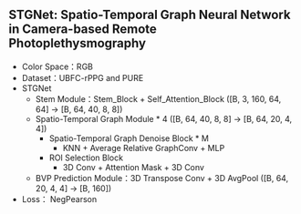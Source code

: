## STGNet: Spatio-Temporal Graph Neural Network in Camera-based Remote Photoplethysmography
* Color Space：RGB
* Dataset：UBFC-rPPG and PURE
* STGNet
  * Stem Module：Stem_Block + Self_Attention_Block ([B, 3, 160, 64, 64] -> [B, 64, 40, 8, 8])
  * Spatio-Temporal Graph Module * 4 ([B, 64, 40, 8, 8] -> [B, 64, 20, 4, 4])
    * Spatio-Temporal Graph Denoise Block * M
      * KNN + Average Relative GraphConv + MLP
    * ROI Selection Block
      * 3D Conv + Attention Mask + 3D Conv
  * BVP Prediction Module：3D Transpose Conv + 3D AvgPool ([B, 64, 20, 4, 4] -> [B, 160])
* Loss： NegPearson
